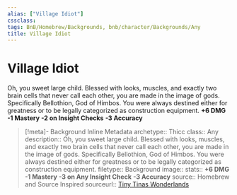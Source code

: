 ```yaml
---
alias: ["Village Idiot"]
cssclass: 
tags: BnB/Homebrew/Backgrounds, bnb/character/Backgrounds/Any
title: Village Idiot
---
```


# Village Idiot
Oh, you sweet large child. Blessed with looks, muscles, and exactly two brain cells that never call each other, you are made in the image of gods. Specifically Bellothion, God of Himbos. You were always destined either for greatness or to be legally categorized as construction equipment.
**+6 DMG**
**-1 Mastery**
**-2 on Insight Checks**
**-3 Accuracy**

> [!meta]- Background Inline Metadata
> archetype:: Thicc
> class:: Any
> description:: Oh, you sweet large child. Blessed with looks, muscles, and exactly two brain cells that never call each other, you are made in the image of gods. Specifically Bellothion, God of Himbos. You were always destined either for greatness or to be legally categorized as construction equipment.
> filetype:: Background
> image::
> stats:: **+6 DMG**  **-1 Mastery**  **-3 on Any Insight Check**  **-3 Accuracy**
> source:: Homebrew and Source Inspired
> sourceurl:: [Tiny Tinas Wonderlands](https://playwonderlands.2k.com)

